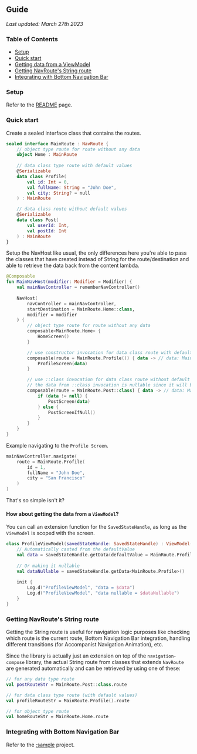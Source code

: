 ## Guide

_Last updated: March 27th 2023_

### Table of Contents

- [Setup](#setup)
- [Quick start](#quick-start)
- [Getting data from a ViewModel](#how-about-getting-the-data-from-a-viewmodel)
- [Getting NavRoute's String route](#getting-navroutes-string-route)
- [Integrating with Bottom Navigation Bar](#integrating-with-bottom-navigation-bar)

### Setup
Refer to the [README](../README.md) page.

### Quick start

Create a sealed interface class that contains the routes.

```kotlin
sealed interface MainRoute : NavRoute {
    // object type route for route without any data
    object Home : MainRoute
    
    // data class type route with default values
    @Serializable
    data class Profile(
        val id: Int = 0,
        val fullName: String = "John Doe",
        val city: String? = null
    ) : MainRoute

    // data class route without default values
    @Serializable
    data class Post(
        val userId: Int,
        val postId: Int
    ) : MainRoute
}
```

Setup the NavHost like usual, the only differences here you're able to pass the classes that have created instead of String for the route/destination and able to retrieve the data back from the content lambda.

```kotlin
@Composable
fun MainNavHost(modifier: Modifier = Modifier) {
    val mainNavController = rememberNavController()
    
    NavHost(
        navController = mainNavController,
        startDestination = MainRoute.Home::class,
        modifier = modifier
    ) {
        // object type route for route without any data
        composable<MainRoute.Home> {
            HomeScreen()
        }

        // use constructor invocation for data class route with default values
        composable(route = MainRoute.Profile()) { data -> // data: MainRoute.Profile
            ProfileScreen(data)
        }

        // use ::class invocation for data class route without default values
        // the data from ::class invocation is nullable since it will be null when setting it as a startDestination
        composable(route = MainRoute.Post::class) { data -> // data: MainRoute.Post?
            if (data != null) {
                PostScreen(data)
            } else {
                PostScreenIfNull()
            }
        }
    }
}
```

Example navigating to the `Profile Screen`.

```kotlin
mainNavController.navigate(
    route = MainRoute.Profile(
        id = 1,
        fullName = "John Doe",
        city = "San Francisco"
    )
)
```

That's so simple isn't it?

#### How about getting the data from a `ViewModel`?

You can call an extension function for the `SavedStateHandle`, as long as the `ViewModel` is scoped with the screen.

```kotlin
class ProfileViewModel(savedStateHandle: SavedStateHandle) : ViewModel() {
    // Automatically casted from the defaultValue
    val data = savedStateHandle.getData(defaultValue = MainRoute.Profile())
    
    // Or making it nullable
    val dataNullable = savedStateHandle.getData<MainRoute.Profile>()
    
    init {
        Log.d("ProfileViewModel", "data = $data")
        Log.d("ProfileViewModel", "data nullable = $dataNullable")
    }
}
```

### Getting NavRoute's String route

Getting the String route is useful for navigation logic purposes like checking which route is the current route, Bottom Navigation Bar integration, handling different transitions (for Accompanist Navigation Animation), etc.

Since the library is actually just an extension on top of the `navigation-compose` library, the actual String route from classes that extends `NavRoute` are generated automatically and can be retrieved by using one of these:

```kotlin
// for any data type route
val postRouteStr = MainRoute.Post::class.route

// for data class type route (with default values)
val profileRouteStr = MainRoute.Profile().route

// for object type route
val homeRouteStr = MainRoute.Home.route

```

### Integrating with Bottom Navigation Bar

Refer to the [:sample](../sample) project.
